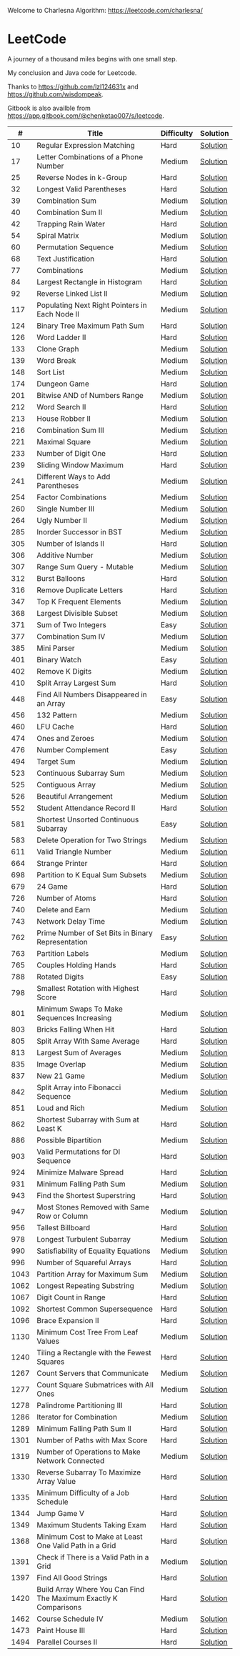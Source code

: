 Welcome to Charlesna Algorithm: https://leetcode.com/charlesna/

# LeetCode

A journey of a thousand miles begins with one small step.

My conclusion and Java code for Leetcode. 

Thanks to https://github.com/lzl124631x and https://github.com/wisdompeak. 

Gitbook is also availble from https://app.gitbook.com/@chenketao007/s/leetcode.


\# | Title | Difficulty | Solution
---|---|---|---
10 | Regular Expression Matching | Hard | [Solution](DP/10.%20Regular%20Expression%20Matching)
17 | Letter Combinations of a Phone Number | Medium | [Solution](Backtrack/17.%20Letter%20Combinations%20of%20a%20Phone%20Number)
25 | Reverse Nodes in k-Group | Hard | [Solution](LinkedList/25.%20Reverse%20Nodes%20in%20k-Group)
32 | Longest Valid Parentheses | Hard | [Solution](Stack/32.%20Longest%20Valid%20Parentheses)
39 | Combination Sum | Medium | [Solution](Backtrack/39.%20Combination%20Sum)
40 | Combination Sum II | Medium | [Solution](Backtrack/40.%20Combination%20Sum%20II)
42 | Trapping Rain Water | Hard | [Solution](Stack/42.%20Trapping%20Rain%20Water)
54 | Spiral Matrix | Medium | [Solution](Trick/54.%20Spiral%20Matrix)
60 | Permutation Sequence | Medium | [Solution](Math/60.%20Permutation%20Sequence)
68 | Text Justification | Hard | [Solution](Math/68.%20Text%20Justification)
77 | Combinations | Medium | [Solution](Backtrack/77.%20Combinations)
84 | Largest Rectangle in Histogram | Hard | [Solution](Stack/84.%20Largest%20Rectangle%20in%20Histogram)
92 | Reverse Linked List II | Medium | [Solution](LinkedList/92.%20Reverse%20Linked%20List%20II)
117 | Populating Next Right Pointers in Each Node II | Medium | [Solution](LinkedList/117.%20Populating%20Next%20Right%20Pointers%20in%20Each%20Node%20II)
124 | Binary Tree Maximum Path Sum | Hard | [Solution](Tree/124.%20Binary%20Tree%20Maximum%20Path%20Sum)
126 | Word Ladder II | Hard | [Solution](Backtrack/126.%20Word%20Ladder%20II)
133 | Clone Graph | Medium | [Solution](BFS/133.%20Clone%20Graph)
139 | Word Break | Medium | [Solution](DP/139.%20Word%20Break)
148 | Sort List | Medium | [Solution](LinkedList/148.%20Sort%20List)
174 | Dungeon Game | Hard | [Solution](DP/174.%20Dungeon%20Game)
201 | Bitwise AND of Numbers Range | Medium | [Solution](BitManipulation/201.%20Bitwise%20AND%20of%20Numbers%20Range)
212 | Word Search II | Hard | [Solution](Trie/212.%20Word%20Search%20II)
213 | House Robber II | Medium | [Solution](DP/213.%20House%20Robber%20II)
216 | Combination Sum III | Medium | [Solution](Backtrack/216.%20Combination%20Sum%20III)
221 | Maximal Square | Medium | [Solution](DP/221.%20Maximal%20Square)
233 | Number of Digit One | Hard | [Solution](DP/233.%20Number%20of%20Digit%20One)
239 | Sliding Window Maximum | Hard | [Solution](Stack/239.%20Sliding%20Window%20Maximum)
241 | Different Ways to Add Parentheses | Medium | [Solution](Backtrack/241.%20Different%20Ways%20to%20Add%20Parentheses)
254 | Factor Combinations | Medium | [Solution](Backtrack/254.%20Factor%20Combinations)
260 | Single Number III | Medium | [Solution](BitManipulation/260.%20Single%20Number%20III)
264 | Ugly Number II | Medium | [Solution](DP/264.%20Ugly%20Number%20II)
285 | Inorder Successor in BST | Medium | [Solution](Tree/285.%20Inorder%20Successor%20in%20BST)
305 | Number of Islands II | Hard | [Solution](Graph/305.%20Number%20of%20Islands%20II)
306 | Additive Number | Medium | [Solution](Math/306.%20Additive%20Number)
307 | Range Sum Query - Mutable | Medium | [Solution](SegmentTree/307.%20Range%20Sum%20Query%20-%20Mutable)
312 | Burst Balloons | Hard | [Solution](DP/312.%20Burst%20Balloons)
316 | Remove Duplicate Letters | Hard | [Solution](Stack/316.%20Remove%20Duplicate%20Letters)
347 | Top K Frequent Elements | Medium | [Solution](Trick/347.%20Top%20K%20Frequent%20Elements)
368 | Largest Divisible Subset | Medium | [Solution](DP/368.%20Largest%20Divisible%20Subset)
371 | Sum of Two Integers | Easy | [Solution](BitManipulation/371.%20Sum%20of%20Two%20Integers)
377 | Combination Sum IV | Medium | [Solution](DP/377.%20Combination%20Sum%20IV)
385 | Mini Parser | Medium | [Solution](Stack/385.%20Mini%20Parser)
401 | Binary Watch | Easy | [Solution](BitManipulation/401.%20Binary%20Watch)
402 | Remove K Digits | Medium | [Solution](Stack/402.%20Remove%20K%20Digits)
410 | Split Array Largest Sum | Hard | [Solution](DP/410.%20Split%20Array%20Largest%20Sum)
448 | Find All Numbers Disappeared in an Array | Easy | [Solution](Trick/448.%20Find%20All%20Numbers%20Disappeared%20in%20an%20Array)
456 | 132 Pattern | Medium | [Solution](Stack/456.%20132%20Pattern)
460 | LFU Cache | Hard | [Solution](LinkedList/460.%20LFU%20Cache)
474 | Ones and Zeroes | Medium | [Solution](DP/474.%20Ones%20and%20Zeroes)
476 | Number Complement | Easy | [Solution](BitManipulation/476.%20Number%20Complement)
494 | Target Sum | Medium | [Solution](DP/494.%20Target%20Sum)
523 | Continuous Subarray Sum | Medium | [Solution](Array/523.%20Continuous%20Subarray%20Sum)
525 | Contiguous Array | Medium | [Solution](Math/525.%20Contiguous%20Array)
526 | Beautiful Arrangement | Medium | [Solution](DP/526.%20Beautiful%20Arrangement)
552 | Student Attendance Record II | Hard | [Solution](DP/552.%20Student%20Attendance%20Record%20II)
581 | Shortest Unsorted Continuous Subarray | Easy | [Solution](Array/581.%20Shortest%20Unsorted%20Continuous%20Subarray)
583 | Delete Operation for Two Strings | Medium | [Solution](DP/583.%20Delete%20Operation%20for%20Two%20Strings)
611 | Valid Triangle Number | Medium | [Solution](Trick/611.%20Valid%20Triangle%20Number)
664 | Strange Printer | Hard | [Solution](DP/664.%20Strange%20Printer)
698 | Partition to K Equal Sum Subsets | Medium | [Solution](Backtrack/698.%20Partition%20to%20K%20Equal%20Sum%20Subsets)
679 | 24 Game | Hard | [Solution](Backtrack/679.%2024%20Game)
726 | Number of Atoms | Hard | [Solution](Stack/726.%20Number%20of%20Atoms)
740 | Delete and Earn | Medium | [Solution](DP/740.%20Delete%20and%20Earn)
743 | Network Delay Time | Medium | [Solution](Graph/743.%20Network%20Delay%20Time)
762 | Prime Number of Set Bits in Binary Representation | Easy | [Solution](BitManipulation/762.%20Prime%20Number%20of%20Set%20Bits%20in%20Binary%20Representation)
763 | Partition Labels | Medium | [Solution](Array/763.%20Partition%20Labels)
765 | Couples Holding Hands | Hard | [Solution](Graph/765.%20Couples%20Holding%20Hands)
788 | Rotated Digits | Easy | [Solution](DP/788.%20Rotated%20Digits)
798 | Smallest Rotation with Highest Score | Hard | [Solution](Array/798.%20Smallest%20Rotation%20with%20Highest%20Score)
801 | Minimum Swaps To Make Sequences Increasing | Medium | [Solution](DP/801.%20Minimum%20Swaps%20To%20Make%20Sequences%20Increasing)
803 | Bricks Falling When Hit | Hard | [Solution](Graph/803.%20Bricks%20Falling%20When%20Hit)
805 | Split Array With Same Average | Hard | [Solution](DP/805.%20Split%20Array%20With%20Same%20Average)
813 | Largest Sum of Averages | Medium | [Solution](DP/813.%20Largest%20Sum%20of%20Averages)
835 | Image Overlap | Medium | [Solution](BitManipulation/835.%20Image%20Overlap)
837 | New 21 Game | Medium | [Solution](DP/837.%20New%2021%20Game)
842 | Split Array into Fibonacci Sequence | Medium | [Solution](Backtrack/842.%20Split%20Array%20into%20Fibonacci%20Sequence)
851 | Loud and Rich | Medium | [Solution](Tree/851.%20Loud%20and%20Rich)
862 | Shortest Subarray with Sum at Least K | Hard | [Solution](Stack/862.%20Shortest%20Subarray%20with%20Sum%20at%20Least%20K)
886 | Possible Bipartition | Medium | [Solution](Graph/886.%20Possible%20Bipartition)
903 | Valid Permutations for DI Sequence | Hard | [Solution](DP/903.%20Valid%20Permutations%20for%20DI%20Sequence)
924 | Minimize Malware Spread | Hard | [Solution](Graph/924.%20Minimize%20Malware%20Spread)
931 | Minimum Falling Path Sum | Medium | [Solution](DP/931.%20Minimum%20Falling%20Path%20Sum)
943 | Find the Shortest Superstring | Hard | [Solution](DP/943.%20Find%20the%20Shortest%20Superstring)
947 | Most Stones Removed with Same Row or Column | Medium | [Solution](Graph/947.%20Most%20Stones%20Removed%20with%20Same%20Row%20or%20Column)
956 | Tallest Billboard | Hard | [Solution](DP/956.%20Tallest%20Billboard)
978 | Longest Turbulent Subarray | Medium | [Solution](DP/978.%20Longest%20Turbulent%20Subarray)
990 | Satisfiability of Equality Equations | Medium | [Solution](Graph/990.%20Satisfiability%20of%20Equality%20Equations)
996 | Number of Squareful Arrays | Hard | [Solution](DP/996.%20Number%20of%20Squareful%20Arrays)
1043 | Partition Array for Maximum Sum | Medium | [Solution](DP/1043.%20Partition%20Array%20for%20Maximum%20Sum)
1062 | Longest Repeating Substring | Medium | [Solution](Trick/1062.%20Longest%20Repeating%20Substring)
1067 | Digit Count in Range | Hard | [Solution](DP/1067.%20Digit%20Count%20in%20Range)
1092 | Shortest Common Supersequence | Hard | [Solution](DP/1092.%20Shortest%20Common%20Supersequence)
1096 | Brace Expansion II | Hard | [Solution](Stack/1096.%20Brace%20Expansion%20II)
1130 | Minimum Cost Tree From Leaf Values | Medium | [Solution](Tree/1130.%20Minimum%20Cost%20Tree%20From%20Leaf%20Values)
1240 | Tiling a Rectangle with the Fewest Squares | Hard | [Solution](Backtrack/1240.%20Tiling%20a%20Rectangle%20with%20the%20Fewest%20Squares)
1267 | Count Servers that Communicate | Medium | [Solution](Graph/1267.%20Count%20Servers%20that%20Communicate)
1277 | Count Square Submatrices with All Ones | Medium | [Solution](DP/1277.%20Count%20Square%20Submatrices%20with%20All%20Ones)
1278 | Palindrome Partitioning III | Hard | [Solution](DP/1278.%20Palindrome%20Partitioning%20III)
1286 | Iterator for Combination | Medium | [Solution](Backtrack/1286.%20Iterator%20for%20Combination)
1289 | Minimum Falling Path Sum II | Hard | [Solution](DP/1289.%20Minimum%20Falling%20Path%20Sum%20II)
1301 | Number of Paths with Max Score | Hard | [Solution](DP/1301.%20Number%20of%20Paths%20with%20Max%20Score)
1319 | Number of Operations to Make Network Connected | Medium | [Solution](Graph/1319.%20Number%20of%20Operations%20to%20Make%20Network%20Connected)
1330 | Reverse Subarray To Maximize Array Value | Hard | [Solution](Math/1330.%20Reverse%20Subarray%20To%20Maximize%20Array%20Value)
1335 | Minimum Difficulty of a Job Schedule | Hard | [Solution](DP/1335.%20Minimum%20Difficulty%20of%20a%20Job%20Schedule)
1344 | Jump Game V | Hard | [Solution](DP/1344.%20Jump%20Game%20V)
1349 | Maximum Students Taking Exam | Hard | [Solution](DP/1349.%20Maximum%20Students%20Taking%20Exam)
1368 | Minimum Cost to Make at Least One Valid Path in a Grid | Hard | [Solution](BFS/1368.%20Minimum%20Cost%20to%20Make%20at%20Least%20One%20Valid%20Path%20in%20a%20Grid)
1391 | Check if There is a Valid Path in a Grid | Medium | [Solution](Graph/1391.%20Check%20if%20There%20is%20a%20Valid%20Path%20in%20a%20Grid)
1397 | Find All Good Strings | Hard | [Solution](DP/1397.%20Find%20All%20Good%20Strings)
1420 | Build Array Where You Can Find The Maximum Exactly K Comparisons | Hard | [Solution](DP/1420.%20Build%20Array%20Where%20You%20Can%20Find%20The%20Maximum%20Exactly%20K%20Comparisons)
1462 | Course Schedule IV | Medium | [Solution](Graph/1462.%20Course%20Schedule%20IV)
1473 | Paint House III | Hard | [Solution](DP/1473.%20Paint%20House%20III)
1494 | Parallel Courses II | Hard | [Solution](DP/1494.%20Parallel%20Courses%20II)
